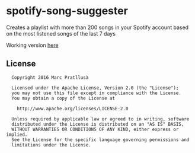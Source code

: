 # spotify-song-suggester
Creates a playlist with more than 200 songs in your Spotify account based on the most listened songs of the last 7 days

Working version [here](http://www.spotifyrecommender.xyz/)

## License
```
  Copyright 2016 Marc Pratllusà

  Licensed under the Apache License, Version 2.0 (the "License");
  you may not use this file except in compliance with the License.
  You may obtain a copy of the License at

    http://www.apache.org/licenses/LICENSE-2.0

  Unless required by applicable law or agreed to in writing, software
  distributed under the License is distributed on an "AS IS" BASIS,
  WITHOUT WARRANTIES OR CONDITIONS OF ANY KIND, either express or implied.
  See the License for the specific language governing permissions and
  limitations under the License.
```
